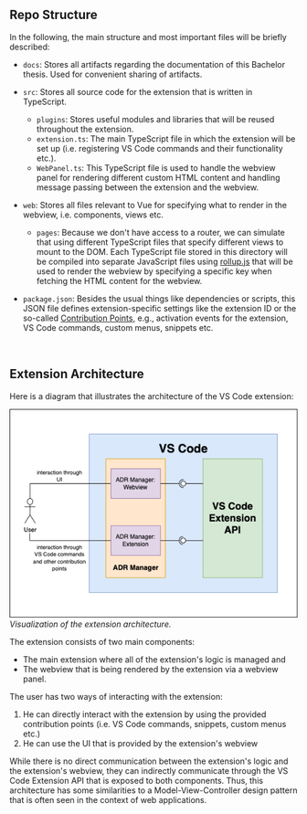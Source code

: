 ## Repo Structure

In the following, the main structure and most important files will be briefly described:

* `docs`: Stores all artifacts regarding the documentation of this Bachelor thesis. Used for convenient sharing of artifacts. <br/>
  
* `src`: Stores all source code for the extension that is written in TypeScript.
    * `plugins`: Stores useful modules and libraries that will be reused throughout the extension.
    * `extension.ts`: The main TypeScript file in which the extension will be set up (i.e. registering VS Code commands and their functionality etc.).
    * `WebPanel.ts`: This TypeScript file is used to handle the webview panel for rendering different custom HTML content and handling message passing between the extension and the webview.

* `web`: Stores all files relevant to Vue for specifying what to render in the webview, i.e. components, views etc.
    * `pages`: Because we don't have access to a router, we can simulate that using different TypeScript files that specify different views to mount to the DOM. Each TypeScript file stored in this directory will be compiled into separate JavaScript files using [rollup.js](https://rollupjs.org/guide/en/) that will be used to render the webview by specifying a specific key when fetching the HTML content for the webview.

* `package.json`: Besides the usual things like dependencies or scripts, this JSON file defines extension-specific settings like the extension ID or the so-called [Contribution Points](https://code.visualstudio.com/api/references/contribution-points), e.g., activation events for the extension, VS Code commands, custom menus, snippets etc.

<br/>

## Extension Architecture

Here is a diagram that illustrates the architecture of the VS Code extension:

<img src="images/Extension%20Architecture.png"></img><br/>
<i>Visualization of the extension architecture.</i>

The extension consists of two main components:

* The main extension where all of the extension's logic is managed and
* The webview that is being rendered by the extension via a webview panel.

The user has two ways of interacting with the extension:

1. He can directly interact with the extension by using the provided contribution points (i.e. VS Code commands, snippets, custom menus etc.)
2. He can use the UI that is provided by the extension's webview

While there is no direct communication between the extension's logic and the extension's webview, they can indirectly communicate through the VS Code Extension API that is exposed to both components. Thus, this architecture has some similarities to a Model-View-Controller design pattern that is often seen in the context of web applications.
